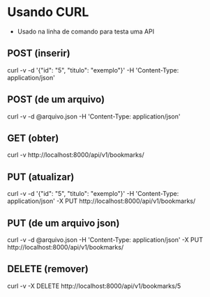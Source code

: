 # Usando CURL 
- Usado na linha de comando para testa uma API

## POST (inserir)
curl -v -d '{"id": "5", "titulo": "exemplo"}'
    -H 'Content-Type: application/json'

## POST (de um arquivo)
curl -v -d @arquivo.json -H 'Content-Type: application/json'
    
## GET (obter)
curl -v http://localhost:8000/api/v1/bookmarks/

## PUT (atualizar)
curl -v -d '{"id": "5", "titulo": "exemplo"}'
    -H 'Content-Type: application/json'
    -X PUT http://localhost:8000/api/v1/bookmarks/

## PUT (de um arquivo json)
curl -v -d @arquivo.json -H 'Content-Type: application/json'
    -X PUT http://localhost:8000/api/v1/bookmarks/

## DELETE (remover)
curl -v -X DELETE http://localhost:8000/api/v1/bookmarks/5